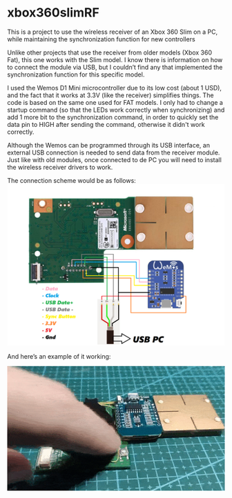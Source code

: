 # xbox360slimRF
This is a project to use the wireless receiver of an Xbox 360 Slim on a PC, while maintaining the synchronization function for new controllers

Unlike other projects that use the receiver from older models (Xbox 360 Fat), this one works with the Slim model. I know there is information on how to connect the module via USB, but I couldn’t find any that implemented the synchronization function for this specific model.

I used the Wemos D1 Mini microcontroller due to its low cost (about 1 USD), and the fact that it works at 3.3V (like the receiver) simplifies things. The code is based on the same one used for FAT models. I only had to change a startup command (so that the LEDs work correctly when synchronizing) and add 1 more bit to the synchronization command, in order to quickly set the data pin to HIGH after sending the command, otherwise it didn't work correctly. 

Although the Wemos can be programmed through its USB interface, an external USB connection is needed to send data from the receiver module.
Just like with old modules, once connected to de PC you will need to install the wireless receiver drivers to work.


The connection scheme would be as follows:
![alt text](https://github.com/ginokgx/xbox360slimRF/blob/main/Scheme.png)


And here’s an example of it working:

![alt text](https://github.com/ginokgx/xbox360slimRF/blob/main/Sync.gif)
